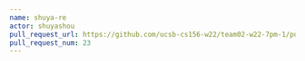 ```yaml
---
name: shuya-re
actor: shuyashou
pull_request_url: https://github.com/ucsb-cs156-w22/team02-w22-7pm-1/pull/23
pull_request_num: 23
---
```

